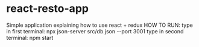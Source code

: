 # react-resto-app
Simple application explaining how to use react + redux 
HOW TO RUN:
type in first terminal: npx json-server src/db.json --port 3001
type in second terminal: npm start
